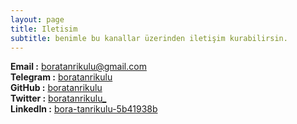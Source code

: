 ```yaml
---
layout: page
title: Iletisim
subtitle: benimle bu kanallar üzerinden iletişim kurabilirsin.
---
```


**Email :** [boratanrikulu@gmail.com](mailto:boratanrikulu@gmail.com)  
**Telegram :** [boratanrikulu](https://t.me/boratanrikulu)  
**GitHub :** [boratanrikulu](https://github.com/boratanrikulu)  
**Twitter :** [boratanrikulu_](https://twitter.com/boratanrikulu_)  
**LinkedIn :** [bora-tanrikulu-5b41938b](https://www.linkedin.com/in/bora-tanrikulu/)
